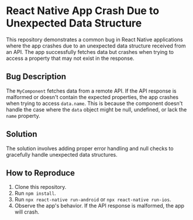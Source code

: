 # React Native App Crash Due to Unexpected Data Structure

This repository demonstrates a common bug in React Native applications where the app crashes due to an unexpected data structure received from an API. The app successfully fetches data but crashes when trying to access a property that may not exist in the response.

## Bug Description
The `MyComponent` fetches data from a remote API. If the API response is malformed or doesn't contain the expected properties, the app crashes when trying to access `data.name`.  This is because the component doesn't handle the case where the `data` object might be null, undefined, or lack the `name` property.

## Solution
The solution involves adding proper error handling and null checks to gracefully handle unexpected data structures.

## How to Reproduce
1. Clone this repository.
2. Run `npm install`.
3. Run `npx react-native run-android` or `npx react-native run-ios`.
4. Observe the app's behavior.  If the API response is malformed, the app will crash.
